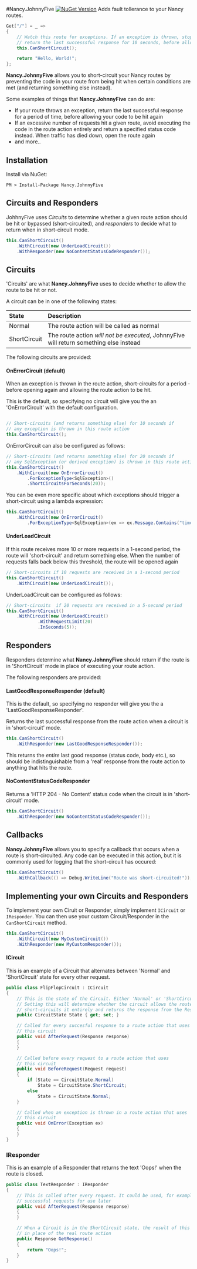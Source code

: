#Nancy.JohnnyFive [![NuGet Version](https://img.shields.io/nuget/v/Nancy.JohnnyFive.svg?style=flat)](https://www.nuget.org/packages/Nancy.JohnnyFive/)
Adds fault tollerance to your Nancy routes.

```csharp
Get["/"] = _ =>
{
    // Watch this route for exceptions. If an exception is thrown, stop the route action being called and
    // return the last successsful response for 10 seconds, before allowing the route to be hit again
    this.CanShortCircuit();

    return "Hello, World!";
};
```

**Nancy.JohnnyFive** allows you to short-circuit your Nancy routes by preventing the code in your route from being hit when certain conditions are met (and returning something else instead).

Some examples of things that **Nancy.JohnnyFive** can do are:
- If your route throws an exception, return the last successful response for a period of time, before allowing your code to be hit again
- If an excessive number of requests hit a given route, avoid executing the code in the route action entirely and return a specified status code instead. When traffic has died down, open the route again
- and more..


## Installation

Install via NuGet:

```
PM > Install-Package Nancy.JohnnyFive
```

## Circuits and Responders

JohhnyFive uses *Circuits* to determine whether a given route action should be hit or bypassed (short-circuited), and *responders* to decide what to return when in short-circuit mode.

```csharp
this.CanShortCircuit()
    .WithCircuit(new UnderLoadCircuit())
    .WithResponder(new NoContentStatusCodeResponder());
```

## Circuits

'Circuits' are what **Nancy.JohnnyFive** uses to decide whether to allow the route to be hit or not.

A circuit can be in one of the following states:

| State         |  Description                                                                                  |   
| :------------ |:----------------------------------------------------------------------------------------------|
| Normal        | The route action will be called as normal                                                     |
| ShortCircuit  | The route action *will not be executed*, JohnnyFive will return something else instead       |

The following circuits are provided:

#### OnErrorCircuit (default)

When an exception is thrown in the route action, short-circuits for a period - before opening again and allowing the route action to be hit.

This is the default, so specifying no circuit will give you the an 'OnErrorCircuit' with the default configuration.

```csharp

// Short-circuits (and returns something else) for 10 seconds if
// any exception is thrown in this route action
this.CanShortCircuit();
```

OnErrorCircuit can also be configured as follows:

```csharp
// Short-circuits (and returns something else) for 20 seconds if
// any SqlException (or derived exception) is thrown in this route action
this.CanShortCircuit()
    .WithCircuit(new OnErrorCircuit()
        .ForExceptionType<SqlException>()
        .ShortCircuitsForSeconds(20));
```

You can be even more specific about which exceptions should trigger a short-circuit
using a lambda expression:
```csharp
this.CanShortCircuit()
    .WithCircuit(new OnErrorCircuit()
        .ForExceptionType<SqlException>(ex => ex.Message.Contains("timeout"));
```


#### UnderLoadCircuit

If this route receives more 10 or more requests in a 1-second period, the route will 'short-circuit' and return something else.
When the number of requests falls back below this threshold, the route will be opened again

```csharp
// Short-circuits if 10 requests are received in a 1-second period
this.CanShortCircuit()
    .WithCircuit(new UnderLoadCircuit());
```

UnderLoadCircuit can be configured as follows:

```csharp
// Short-circuits  if 20 requests are received in a 5-second period
this.CanShortCircuit()
    .WithCircuit(new UnderLoadCircuit()
            .WithRequestLimit(20)
            .InSeconds(5));
```

## Responders

Responders determine what **Nancy.JohnnyFive** should return if the route is in 'ShortCircuit' mode in place of executing your route action.

The following responders are provided:

#### LastGoodResponseResponder (default)

This is the default, so specifying no responder will give you the a 'LastGoodResponseResponder'.

Returns the last successful response from the route action when a circuit is in 'short-circuit' mode.

```csharp
this.CanShortCircuit()
    .WithResponder(new LastGoodResponseResponder());
```

This returns the *entire* last good response (status code, body etc.), so should be indistinguishable from a 'real' response from the route action to anything that hits the route.

#### NoContentStatusCodeResponder

Returns a 'HTTP 204 - No Content' status code when the circuit is in 'short-circuit' mode.

```csharp
this.CanShortCircuit()
    .WithResponder(new NoContentStatusCodeResponder());
```

## Callbacks

**Nancy.JohnnyFive** allows you to specify a callback that occurs when a route is short-circuited. Any code can be executed in this action, but it is commonly used for logging that the short-circuit has occured:

```csharp
this.CanShortCircuit()
    .WithCallback(() => Debug.WriteLine("Route was short-circuited!"));
```


## Implementing your own Circuits and Responders

To implement your own Ciruit or Responder, simply implement ``ICircuit`` or ``IResponder``. You can then use your custom Circuit/Responder in the ``CanShortCircuit`` method.

```csharp
this.CanShortCircuit()
    .WithCircuit(new MyCustomCircuit())
    .WithResponder(new MyCustomResponder());
```

#### ICircuit

This is an example of a Circuit that alternates between 'Normal' and 'ShortCircuit' state for every other request.

```csharp
public class FlipFlopCircuit : ICircuit
{
    // This is the state of the Circuit. Either 'Normal' or 'ShortCircuit'.
    // Setting this will determine whether the circuit allows the route action to be hit, or
    // short-circuits it entirely and returns the response from the Responder
    public CircuitState State { get; set; }

    // Called for every succesful response to a route action that uses
    // this circuit
    public void AfterRequest(Response response)
    {
    }

    // Called before every request to a route action that uses
    // this circuit
    public void BeforeRequest(Request request)
    {
        if (State == CircuitState.Normal)
            State = CircuitState.ShortCircuit;
        else
            State = CircuitState.Normal;
    }

    // Called when an exception is thrown in a route action that uses
    // this circuit
    public void OnError(Exception ex)
    {
    }
}
```

### IResponder

This is an example of a Responder that returns the text 'Oops!' when the route is closed.

```csharp
public class TextResponder : IResponder
{
    // This is called after every request. It could be used, for example, to save details of
    // successful requests for use later
    public void AfterRequest(Response response)
    {   
    }

    // When a Circuit is in the ShortCircuit state, the result of this method is returned
    // in place of the real route action
    public Response GetResponse()
    {
        return "Oops!";
    }
}
```
